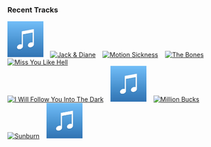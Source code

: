 ### Recent Tracks
[<img src='https://github.com/atfinke/atfinke/blob/master/placeholder.jpeg?raw=true' width='16%' height='16%' alt='Do It Like You Do'>](https://www.last.fm/music/kawala/_/do%2bit%2blike%2byou%2bdo)&nbsp;&nbsp;&nbsp;&nbsp;[<img src='https://lastfm.freetls.fastly.net/i/u/300x300/9d407328d2f34477b54a9817e7593b4a.png' width='16%' height='16%' alt='Jack & Diane'>](https://www.last.fm/music/john%2bmellencamp/_/jack%2b%2526%2bdiane)&nbsp;&nbsp;&nbsp;&nbsp;[<img src='https://lastfm.freetls.fastly.net/i/u/300x300/531bdb172f66ee3500e344936f1f22bd.png' width='16%' height='16%' alt='Motion Sickness'>](https://www.last.fm/music/phoebe%2bbridgers/_/motion%2bsickness)&nbsp;&nbsp;&nbsp;&nbsp;[<img src='https://lastfm.freetls.fastly.net/i/u/300x300/5e4f6cbd598c5d7723e57d079287874a.png' width='16%' height='16%' alt='The Bones'>](https://www.last.fm/music/maren%2bmorris/_/the%2bbones)&nbsp;&nbsp;&nbsp;&nbsp;[<img src='https://lastfm.freetls.fastly.net/i/u/300x300/c87641bcec05b49c6fe6220ca5391ed5.png' width='16%' height='16%' alt='Miss You Like Hell'>](https://www.last.fm/music/nightly/_/miss%2byou%2blike%2bhell)&nbsp;&nbsp;&nbsp;&nbsp;<br>[<img src='https://lastfm.freetls.fastly.net/i/u/300x300/e75c6fe7df0c4cefb230704cc1adb0ce.png' width='16%' height='16%' alt='I Will Follow You Into The Dark'>](https://www.last.fm/music/death%2bcab%2bfor%2bcutie/_/i%2bwill%2bfollow%2byou%2binto%2bthe%2bdark)&nbsp;&nbsp;&nbsp;&nbsp;[<img src='https://github.com/atfinke/atfinke/blob/master/placeholder.jpeg?raw=true' width='16%' height='16%' alt='THATS ALL'>](https://www.last.fm/music/mauwe/_/that%2527s%2ball)&nbsp;&nbsp;&nbsp;&nbsp;[<img src='https://lastfm.freetls.fastly.net/i/u/300x300/9777c88e67e3d1b647a72d71408a4ace.png' width='16%' height='16%' alt='Million Bucks'>](https://www.last.fm/music/smallpools/_/million%2bbucks)&nbsp;&nbsp;&nbsp;&nbsp;[<img src='https://lastfm.freetls.fastly.net/i/u/300x300/91021a019c7551861065eb79fd86c59b.png' width='16%' height='16%' alt='Sunburn'>](https://www.last.fm/music/droeloe/_/sunburn)&nbsp;&nbsp;&nbsp;&nbsp;[<img src='https://github.com/atfinke/atfinke/blob/master/placeholder.jpeg?raw=true' width='16%' height='16%' alt='THE PRINCE'>](https://www.last.fm/music/madeon/_/the%2bprince)&nbsp;&nbsp;&nbsp;&nbsp;<br>